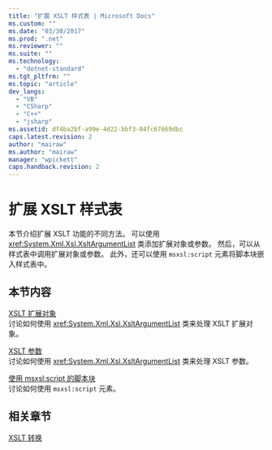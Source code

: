 ```yaml
---
title: "扩展 XSLT 样式表 | Microsoft Docs"
ms.custom: ""
ms.date: "03/30/2017"
ms.prod: ".net"
ms.reviewer: ""
ms.suite: ""
ms.technology: 
  - "dotnet-standard"
ms.tgt_pltfrm: ""
ms.topic: "article"
dev_langs: 
  - "VB"
  - "CSharp"
  - "C++"
  - "jsharp"
ms.assetid: df4ba2bf-a99e-4d22-bbf3-04fc67669dbc
caps.latest.revision: 2
author: "mairaw"
ms.author: "mairaw"
manager: "wpickett"
caps.handback.revision: 2
---
```

# 扩展 XSLT 样式表
本节介绍扩展 XSLT 功能的不同方法。  可以使用 <xref:System.Xml.Xsl.XsltArgumentList> 类添加扩展对象或参数。  然后，可以从样式表中调用扩展对象或参数。  此外，还可以使用 `msxsl:script` 元素将脚本块嵌入样式表中。  
  
## 本节内容  
 [XSLT 扩展对象](../../../../docs/standard/data/xml/xslt-extension-objects.md)  
 讨论如何使用 <xref:System.Xml.Xsl.XsltArgumentList> 类来处理 XSLT 扩展对象。  
  
 [XSLT 参数](../../../../docs/standard/data/xml/xslt-parameters.md)  
 讨论如何使用 <xref:System.Xml.Xsl.XsltArgumentList> 类来处理 XSLT 参数。  
  
 [使用 msxsl:script 的脚本块](../../../../docs/standard/data/xml/script-blocks-using-msxsl-script.md)  
 讨论如何使用 `msxsl:script` 元素。  
  
## 相关章节  
 [XSLT 转换](../../../../docs/standard/data/xml/xslt-transformations.md)